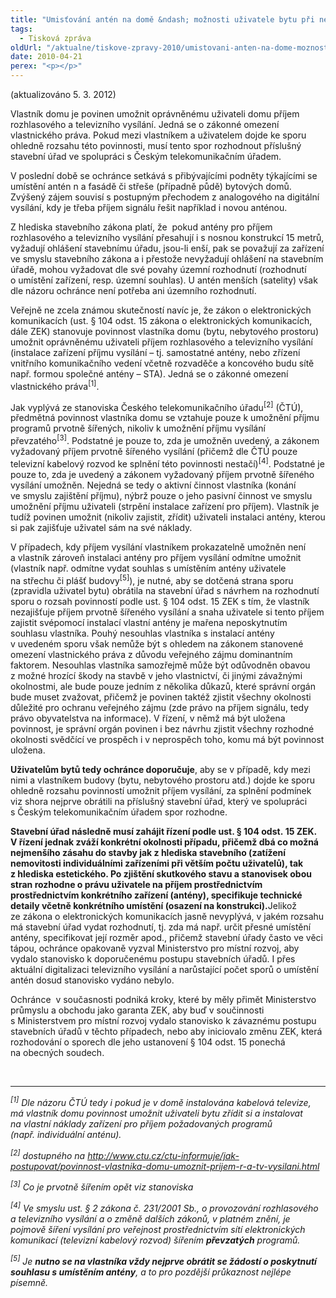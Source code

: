 ```yaml
---
title: "Umisťování antén na domě &ndash; možnosti uživatele bytu při nesouhlasu vlastníka domu"
tags:
  - Tisková zpráva
oldUrl: "/aktualne/tiskove-zpravy-2010/umistovani-anten-na-dome-moznosti-uzivatele-bytu-pri-nesouhlasu-vlastnika-domu"
date: 2010-04-21
perex: "<p></p>"
---
```


<!-- imported from the old website -->

<p>(aktualizováno 5. 3. 2012)</p><p>Vlastník domu je povinen umožnit oprávněnému uživateli domu příjem rozhlasového a televizního vysílání. Jedná se o zákonné omezení vlastnického práva. Pokud mezi vlastníkem a uživatelem dojde ke sporu ohledně rozsahu této povinnosti, musí tento spor rozhodnout příslušný stavební úřad ve spolupráci s Českým telekomunikačním úřadem.</p><p>V poslední době se ochránce setkává s přibývajícími podněty týkajícími se umístění antén n a fasádě či střeše (případně půdě) bytových domů. Zvýšený zájem souvisí s postupným přechodem z analogového na digitální vysílání, kdy je třeba příjem signálu řešit například i novou anténou. </p><p>Z hlediska stavebního zákona platí, že  pokud antény pro příjem rozhlasového a televizního vysílání přesahují i s nosnou konstrukcí 15 metrů, vyžadují ohlášení stavebnímu úřadu, jsou-li enší, pak se považují za zařízení ve smyslu stavebního zákona a i přestože nevyžadují ohlášení na stavebním úřadě, mohou vyžadovat dle své povahy územní rozhodnutí (rozhodnutí o umístění zařízení, resp. územní souhlas). U antén menších (satelity) však dle názoru ochránce není potřeba ani územního rozhodnutí.</p><p>Veřejně ne zcela známou skutečností navíc je, že zákon o elektronických komunikacích (ust. § 104 odst. 15 zákona o elektronických komunikacích, dále ZEK) stanovuje povinnost vlastníka domu (bytu, nebytového prostoru) umožnit oprávněnému uživateli příjem rozhlasového a televizního vysílání (instalace zařízení příjmu vysílání – tj. samostatné antény, nebo zřízení vnitřního komunikačního vedení včetně rozvaděče a koncového budu sítě např. formou společné antény – STA). Jedná se o zákonné omezení vlastnického práva<sup>[1]</sup>.</p><p>Jak vyplývá ze stanoviska Českého telekomunikačního úřadu<sup>[2]</sup> (ČTÚ), předmětná povinnost vlastníka domu se vztahuje pouze k umožnění příjmu programů prvotně šířených, nikoliv k umožnění příjmu vysílání převzatého<sup>[3]</sup>. Podstatné je pouze to, zda je umožněn uvedený, a zákonem vyžadovaný příjem prvotně šířeného vysílání (přičemž dle ČTÚ pouze televizní kabelový rozvod ke splnění této povinnosti nestačí)<sup>[4]</sup>. Podstatné je pouze to, zda je uvedený a zákonem vyžadovaný příjem prvotně šířeného vysílání umožněn. Nejedná se tedy o aktivní činnost vlastníka (konání ve smyslu zajištění příjmu), nýbrž pouze o jeho pasivní činnost ve smyslu umožnění příjmu uživateli (strpění instalace zařízení pro příjem). Vlastník je tudíž povinen umožnit (nikoliv zajistit, zřídit) uživateli instalaci antény, kterou si pak zajišťuje uživatel sám na své náklady.</p><p>V případech, kdy příjem vysílání vlastníkem prokazatelně umožněn není a vlastník zároveň instalaci antény pro příjem vysílání odmítne umožnit (vlastník např. odmítne vydat souhlas s umístěním antény uživatele na střechu či plášť budovy<sup>[5]</sup>), je nutné, aby se dotčená strana sporu (zpravidla uživatel bytu) obrátila na stavební úřad s návrhem na rozhodnutí sporu o rozsah povinností podle ust. § 104 odst. 15 ZEK s tím, že vlastník nezajišťuje příjem prvotně šířeného vysílání a snaha uživatele si tento příjem zajistit svépomocí instalací vlastní antény je mařena neposkytnutím souhlasu vlastníka. Pouhý nesouhlas vlastníka s instalací antény v uvedeném sporu však nemůže být s ohledem na zákonem stanovené omezení vlastnického práva z důvodu veřejného zájmu dominantním faktorem. Nesouhlas vlastníka samozřejmě může být odůvodněn obavou z možné hrozící škody na stavbě v jeho vlastnictví, či jinými závažnými okolnostmi, ale bude pouze jedním z několika důkazů, které správní orgán bude muset zvažovat, přičemž je povinen taktéž zjistit všechny okolnosti důležité pro ochranu veřejného zájmu (zde právo na příjem signálu, tedy právo obyvatelstva na informace). V řízení, v němž má být uložena povinnost, je správní orgán povinen i bez návrhu zjistit všechny rozhodné okolnosti svědčící ve prospěch i v neprospěch toho, komu má být povinnost uložena.</p><p><b>Uživatelům bytů tedy ochránce doporučuje</b>, aby se v případě, kdy mezi nimi a vlastníkem budovy (bytu, nebytového prostoru atd.) dojde ke sporu ohledně rozsahu povinností umožnit příjem vysílání, za splnění podmínek viz shora nejprve obrátili na příslušný stavební úřad, který ve spolupráci s Českým telekomunikačním úřadem spor rozhodne. </p><p><b>Stavební úřad následně musí zahájit řízení podle ust. § 104 odst. 15 ZEK. V řízení jednak zváží konkrétní okolnosti případu, přičemž dbá co možná nejmenšího zásahu do stavby jak z hlediska stavebního (zatížení nemovitosti individuálními zařízeními při větším počtu uživatelů), tak z hlediska estetického. Po zjištění skutkového stavu a stanovisek obou stran rozhodne o právu uživatele na příjem prostřednictvím prostřednictvím konkrétního zařízení (antény), specifikuje technické detaily včetně konkrétního umístění (osazení na konstrukci).</b>Jelikož ze zákona o elektronických komunikacích jasně nevyplývá, v jakém rozsahu má stavební úřad vydat rozhodnutí, tj. zda má např. určit přesné umístění antény, specifikovat její rozměr apod., přičemž stavební úřady často ve věci tápou, ochránce opakovaně vyzval Ministerstvo pro místní rozvoj, aby vydalo stanovisko k doporučenému postupu stavebních úřadů. I přes aktuální digitalizaci televizního vysílání a narůstající počet sporů o umístění antén dosud stanovisko vydáno nebylo.</p><p>Ochránce  v současnosti podniká kroky, které by měly přimět Ministerstvo průmyslu a obchodu jako garanta ZEK, aby buď v součinnosti s Ministerstvem pro místní rozvoj vydalo stanovisko k závaznému postupu stavebních úřadů v těchto případech, nebo aby iniciovalo změnu ZEK, která rozhodování o sporech dle jeho ustanovení § 104 odst. 15 ponechá na obecných soudech.</p><br /><hr /><p><em><sup>[1]</sup> Dle názoru ČTÚ tedy i pokud je v domě instalována kabelová televize, má vlastník domu povinnost umožnit uživateli bytu zřídit si a instalovat na vlastní náklady zařízení pro příjem požadovaných programů (např. individuální anténu).</em></p><p><em><sup>[2]</sup> dostupného na </em><a title="Otevření do nového okna" href="http://www.ctu.cz/ctu-informuje/jak-postupovat/povinnost-vlastnika-domu-umoznit-prijem-r-a-tv-vysilani.html" target="_blank"><em>http://www.ctu.cz/ctu-informuje/jak-postupovat/povinnost-vlastnika-domu-umoznit-prijem-r-a-tv-vysilani.html</em></a> <img alt="" src="https://www.ochrance.cz/typo3/ext/od_linkdesc/icons/external.gif" class="od_linkdesc_icon_external" /><em> </em></p><p><em><sup>[3]</sup> Co je prvotně šířením opět viz stanoviska </em></p><p><em><sup>[4]</sup> Ve smyslu ust. § 2 zákona č. 231/2001 Sb., o provozování rozhlasového a televizního vysílání a o změně dalších zákonů, v platném znění, je pojmově šíření vysílání pro veřejnost prostřednictvím sítí elektronických komunikací (televizní kabelový rozvod) šířením <strong>převzatých</strong> programů.</em></p><p><em><sup>[5]</sup> Je <b>nutno se na vlastníka vždy nejprve obrátit se žádostí o poskytnutí souhlasu s umístěním antény</b>, a to pro pozdější průkaznost nejlépe písemně.</em></p><p></p><p></p>
